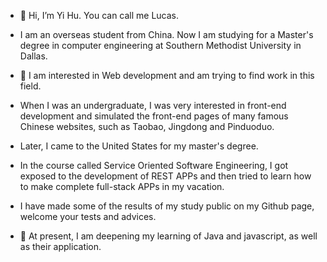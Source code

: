 - 👋 Hi, I’m Yi Hu. You can call me Lucas. 
- I am an overseas student from China. Now I am studying for a Master's degree in computer engineering 
at Southern Methodist University in Dallas.

- 👀 I am interested in Web development and am trying to find work in this field. 
- When I was an undergraduate, I was very interested in front-end development and simulated 
the front-end pages of many famous Chinese websites, such as Taobao, Jingdong and Pinduoduo.

- Later, I came to the United States for my master's degree. 
- In the course called Service Oriented Software Engineering, I got exposed to the development of REST APPs 
and then tried to learn how to make complete full-stack APPs in my vacation.
- I have made some of the results of my study public on my Github page, welcome your tests and advices.

- 🌱 At present, I am deepening my learning of Java and javascript, as well as their application.

